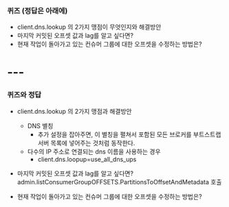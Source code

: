 ### 퀴즈 (정답은 아래에)
- client.dns.lookup 의 2가지 맹점이 무엇인지와 해결방안
- 마지막 커밋된 오프셋 값과 lag를 알고 싶다면?
- 현재 작업이 돌아가고 있는 컨슈머 그룹에 대한 오프셋을 수정하는 방법은?


# ---

### 퀴즈와 정답

- client.dns.lookup 의 2가지 맹점과 해결방안
    - DNS 별칭
        - 추가 설정을 잡아주면, 이 별칭을 펼쳐서 포함된 모든 브로커를 부트스트랩 서버 목록에 넣어주는 것처럼 동작한다.
    - 다수의 IP 주소로 연결되는 dns 이름을 사용하는 경우
        - client.dns.loopup=use_all_dns_ups
- 마지막 커밋된 오프셋 값과 lag를 알고 싶다면?
    admin.listConsumerGroupOFFSETS.PartitionsToOffsetAndMetadata 호출
    
- 현재 작업이 돌아가고 있는 컨슈머 그룹에 대한 오프셋을 수정하는 방법은?
